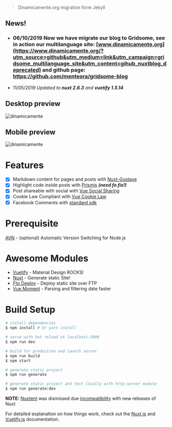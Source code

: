> Dinamicamente.org migration form Jekyll

## News! 
- ### 06/10/2019 Now we have migrate our blog to Gridsome, see in action our multilanguage site: [www.dinamicamente.org](https://www.dinamicamente.org/?utm_source=github&utm_medium=link&utm_campaign=gridsome_multilanguage_site&utm_content=gihub_nuxtblog_deprecated) and github page: https://github.com/menteora/gridsome-blog

- 11/05/2019 *Updated to **nuxt 2.6.3** and **vuetify 1.5.14***

## Desktop preview

![dinamicamente](static/images/dinamicamente-front.png)

## Mobile preview

![dinamicamente](static/images/dinamicamente-front-mobile.png)

# Features
- [x] Markdown content for pages and posts with [Nuxt-Gustave](https://github.com/yann-yinn/nuxt-gustave) 
- [x] Highlight code inside posts with [Prismjs](http://prismjs.com/) ***(need fo fix!)***
- [x] Post shareable with social with [Vue Social Sharing](https://github.com/nicolasbeauvais/vue-social-sharing)
- [x] Cookie Law Compliant with [Vue Cookie Law](https://github.com/apertureless/vue-cookie-law)
- [x] Facebook Comments with [standard sdk](https://developers.facebook.com/docs/plugins/comments/)

# Prerequisite

[AVN](https://github.com/wbyoung/avn) - (optional) Automatic Version Switching for Node.js

# Awesome Modules

- [Vuetify](https://github.com/vuetifyjs/vuetify) - Material Design ROCKS!
- [Nuxt](https://github.com/nuxt/nuxt.js) - Generate static Site!
- [Ftp Deploy](https://github.com/simonh1000/ftp-deploy) - Deploy static site over FTP
- [Vue Moment](https://github.com/brockpetrie/vue-moment) - Parsing and filtering date faster

# Build Setup

``` bash
# install dependencies
$ npm install # Or yarn install

# serve with hot reload at localhost:3000
$ npm run dev

# build for production and launch server
$ npm run build
$ npm start

# generate static project
$ npm run generate

# generate static project and test locally with http-server module
$ npm run generate:dev
```
**NOTE:** [Nuxtent](https://github.com/nuxt-community/nuxtent-module) was dismissed due [incompatibility](https://github.com/nuxt-community/nuxtent-module/issues/190) with new releases of Nuxt

For detailed explanation on how things work, check out the [Nuxt.js](https://github.com/nuxt/nuxt.js) and [Vuetify.js](https://vuetifyjs.com/) documentation.
